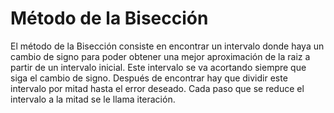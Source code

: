 # Método de la Bisección
 
El método de la Bisección consiste en encontrar un intervalo donde haya un cambio de signo para poder obtener una mejor aproximación de la raiz a partir de un intervalo inicial. Este intervalo se va acortando siempre que siga el cambio de signo.  Después de encontrar hay que dividir este intervalo por mitad hasta el error deseado. Cada paso que se reduce el intervalo a la mitad se le llama iteración. 
